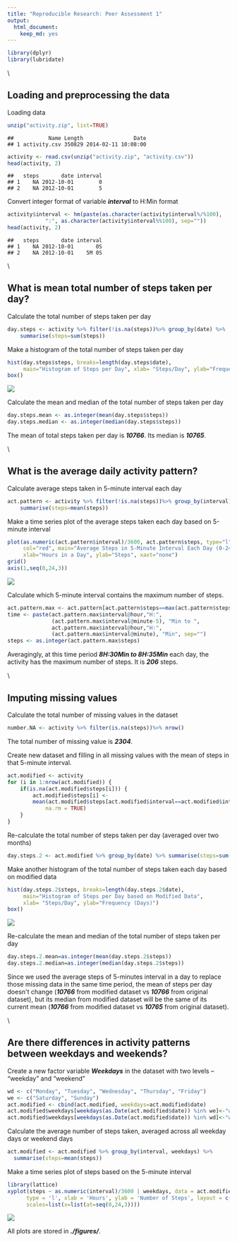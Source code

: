```yaml
---
title: "Reproducible Research: Peer Assessment 1"
output: 
  html_document: 
    keep_md: yes
---
```





```r
library(dplyr)
library(lubridate)
```

\

## Loading and preprocessing the data

Loading data

```r
unzip("activity.zip", list=TRUE)
```

```
##           Name Length                Date
## 1 activity.csv 350829 2014-02-11 10:08:00
```

```r
activity <- read.csv(unzip("activity.zip", "activity.csv"))
head(activity, 2)
```

```
##   steps       date interval
## 1    NA 2012-10-01        0
## 2    NA 2012-10-01        5
```

Convert integer format of variable *__interval__* to H:Min format

```r
activity$interval <- hm(paste(as.character(activity$interval%/%100),
            ":", as.character(activity$interval%%100), sep=""))
head(activity, 2)
```

```
##   steps       date interval
## 1    NA 2012-10-01       0S
## 2    NA 2012-10-01    5M 0S
```

\

## What is mean total number of steps taken per day?

Calculate the total number of steps taken per day

```r
day.steps <- activity %>% filter(!is.na(steps))%>% group_by(date) %>% 
    summarise(steps=sum(steps))
```

Make a histogram of the total number of steps taken per day

```r
hist(day.steps$steps, breaks=length(day.steps$date), 
     main="Histogram of Steps per Day", xlab= "Steps/Day", ylab="Frequency (Days)")
box()
```

<img src="PA1_template_files/figure-html/unnamed-chunk-5-1.png" style="display: block; margin: auto;" />

Calculate the mean and median of the total number of steps taken per day

```r
day.steps.mean <- as.integer(mean(day.steps$steps))
day.steps.median <- as.integer(median(day.steps$steps))
```

The mean of total steps taken per day is *__10766__*.
Its median is *__10765__*.

\

## What is the average daily activity pattern?

Calculate average steps taken in 5-minute interval each day

```r
act.pattern <- activity %>% filter(!is.na(steps))%>% group_by(interval) %>% 
    summarise(steps=mean(steps))
```

Make a time series plot of the average steps taken each day based on 5-minute interval

```r
plot(as.numeric(act.pattern$interval)/3600, act.pattern$steps, type="l", 
     col="red", main="Average Steps in 5-Minute Interval Each Day (0-24 Hours)", 
     xlab="Hours in a Day", ylab="Steps", xaxt="none")
grid()
axis(1,seq(0,24,3))
```

<img src="PA1_template_files/figure-html/unnamed-chunk-8-1.png" style="display: block; margin: auto;" />

Calculate which 5-minute interval contains the maximum number of steps.

```r
act.pattern.max <- act.pattern[act.pattern$steps==max(act.pattern$steps),]
time <- paste(act.pattern.max$interval@hour,"H:",
              (act.pattern.max$interval@minute-5), "Min to ", 
              act.pattern.max$interval@hour,"H:",
              (act.pattern.max$interval@minute), "Min", sep="") 
steps <- as.integer(act.pattern.max$steps) 
```

Averagingly, at this time period *__8H:30Min to 8H:35Min__* each day, the activity has the maximum number of steps. It is *__206__* steps.

\

## Imputing missing values

Calculate the total number of missing values in the dataset

```r
number.NA <- activity %>% filter(is.na(steps))%>% nrow()
```

The total number of missing value is *__2304__*.

Create new dataset and filling in all missing values with the mean of steps in that 5-minute interval.

```r
act.modified <- activity
for (i in 1:nrow(act.modified)) {
    if(is.na(act.modified$steps[i])) {
        act.modified$steps[i] <- 
        mean(act.modified$steps[act.modified$interval==act.modified$interval[i]], 
            na.rm = TRUE)
    }
}
```

Re-calculate the total number of steps taken per day (averaged over two months)

```r
day.steps.2 <- act.modified %>% group_by(date) %>% summarise(steps=sum(steps))
```

Make another histogram of the total number of steps taken each day based on modified data

```r
hist(day.steps.2$steps, breaks=length(day.steps.2$date), 
     main="Histogram of Steps per Day based on Modified Data", 
     xlab= "Steps/Day", ylab="Frequency (Days)")
box()
```

<img src="PA1_template_files/figure-html/unnamed-chunk-13-1.png" style="display: block; margin: auto;" />

Re-calculate the mean and median of the total number of steps taken per day

```r
day.steps.2.mean=as.integer(mean(day.steps.2$steps))
day.steps.2.median=as.integer(median(day.steps.2$steps))
```

Since we used the average steps of 5-minutes interval in a day to replace those missing data in the same time period, the mean of steps per day doesn't change (*__10766__* from modified dataset vs *__10766__* from original dataset), but its median from modified dataset will be the same of its current mean (*__10766__* from modified dataset vs *__10765__* from original dataset).

\

## Are there differences in activity patterns between weekdays and weekends?

Create a new factor variable *__Weekdays__* in the dataset with two levels – “weekday” and “weekend” 

```r
wd <- c("Monday", "Tuesday", "Wednesday", "Thursday", "Friday")
we <- c("Saturday", "Sunday")
act.modified <- cbind(act.modified, weekdays=act.modified$date)
act.modified$weekdays[weekdays(as.Date(act.modified$date)) %in% we]<-"weekend"
act.modified$weekdays[weekdays(as.Date(act.modified$date)) %in% wd]<-"weekday"
```

Calculate the average number of steps taken, averaged across all weekday days or weekend days

```r
act.modified <- act.modified %>% group_by(interval, weekdays) %>% 
  summarise(steps=mean(steps))
```

Make a time series plot of steps based on the 5-minute interval

```r
library(lattice)
xyplot(steps ~ as.numeric(interval)/3600 | weekdays, data = act.modified,
      type = 'l', xlab = 'Hours', ylab = 'Number of Steps', layout = c(1,2),
      scales=list(x=list(at=seq(0,24,3))))
```

<img src="PA1_template_files/figure-html/unnamed-chunk-17-1.png" style="display: block; margin: auto;" />

All plots are stored in *__./figures/__*. 
